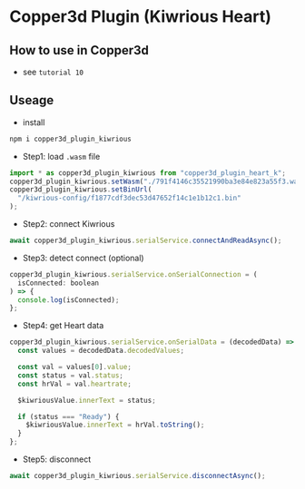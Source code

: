 # Copper3d Plugin (Kiwrious Heart)

## How to use in Copper3d

- see `tutorial 10`

## Useage

- install

```bash
npm i copper3d_plugin_kiwrious
```

- Step1: load `.wasm` file

```js
import * as copper3d_plugin_kiwrious from "copper3d_plugin_heart_k";
copper3d_plugin_kiwrious.setWasm("./791f4146c35521990ba3e84e823a55f3.wasm");
copper3d_plugin_kiwrious.setBinUrl(
  "/kiwrious-config/f1877cdf3dec53d47652f14c1e1b12c1.bin"
);
```

- Step2: connect Kiwrious

```js
await copper3d_plugin_kiwrious.serialService.connectAndReadAsync();
```

- Step3: detect connect (optional)

```js
copper3d_plugin_kiwrious.serialService.onSerialConnection = (
  isConnected: boolean
) => {
  console.log(isConnected);
};
```

- Step4: get Heart data

```js
copper3d_plugin_kiwrious.serialService.onSerialData = (decodedData) => {
  const values = decodedData.decodedValues;

  const val = values[0].value;
  const status = val.status;
  const hrVal = val.heartrate;

  $kiwriousValue.innerText = status;

  if (status === "Ready") {
    $kiwriousValue.innerText = hrVal.toString();
  }
};
```

- Step5: disconnect

```js
await copper3d_plugin_kiwrious.serialService.disconnectAsync();
```
